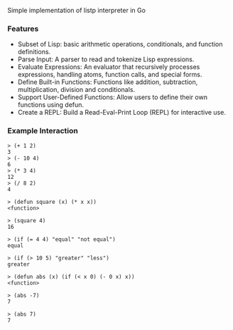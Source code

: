 Simple implementation of listp interpreter in Go

### Features

- Subset of Lisp: basic arithmetic operations, conditionals, and function definitions.
- Parse Input: A parser to read and tokenize Lisp expressions.
- Evaluate Expressions: An evaluator that recursively processes expressions, handling atoms, function calls, and special forms.
- Define Built-in Functions: Functions like addition, subtraction, multiplication, division and conditionals.
- Support User-Defined Functions: Allow users to define their own functions using defun.
- Create a REPL: Build a Read-Eval-Print Loop (REPL) for interactive use.

### Example Interaction
````
> (+ 1 2)
3
> (- 10 4)
6
> (* 3 4)
12
> (/ 8 2)
4
````


````
> (defun square (x) (* x x))
<function>

> (square 4)
16

> (if (= 4 4) "equal" "not equal")
equal

> (if (> 10 5) "greater" "less")
greater

> (defun abs (x) (if (< x 0) (- 0 x) x))
<function>

> (abs -7)
7

> (abs 7)
7

````